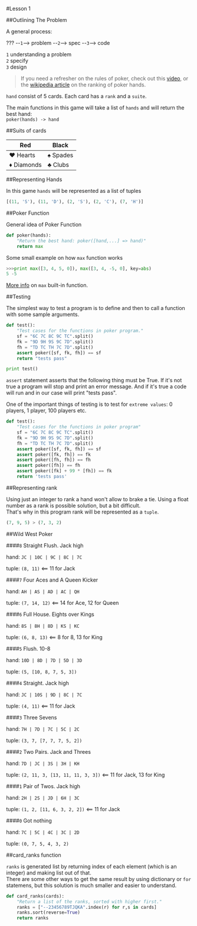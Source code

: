 #Lesson 1


##Outlining The Problem

A general process:

??? --`1`--> problem --`2`--> spec --`3`--> code
  
`1` understanding a problem  
`2` specify  
`3` design
 

>If you need a refresher on the rules of poker, check out this [video](http://www.udacity.com/view#Course/cs212/CourseRev/apr2012/Unit/71001/Nugget/56009), or the [wikipedia article](http://en.wikipedia.org/wiki/List_of_poker_hands) on the ranking of poker hands.


`hand` consist of 5 cards. Each card has a `rank` and a `suite`.  

The main functions in this game will take a list of `hands` and will return the best hand:  
`poker(hands) -> hand`


##Suits of cards

Red       | Black  
----------| --------
♥ Hearts  | ♠ Spades  
♦ Diamonds| ♣ Clubs 


##Representing Hands

In this game `hands` will be represented as a list of tuples 
 
```python
[(11, 'S'), (11, 'D'), (2, 'S'), (2, 'C'), (7, 'H')]
```


##Poker Function

General idea of Poker Function

```python
def poker(hands):
    "Return the best hand: poker([hand,...] => hand)"
    return max
```

Some small example on how `max` function works

```python
>>>print max([3, 4, 5, 0]), max([3, 4, -5, 0], key=abs)
5 -5
```

[More info](https://docs.python.org/3/library/functions.html#max) on `max` built-in function.


##Testing

The simplest way to test a program is to define and then to call a function with some sample arguments.  

```python
def test():
	"Test cases for the functions in poker program."
	sf = "6C 7C 8C 9C TC".split()
	fk = "9D 9H 9S 9C 7D".split()
	fh = "TD TC TH 7C 7D".split()
	assert poker([sf, fk, fh]) == sf
	return "tests pass"

print test()
```

`assert` statement asserts that the following thing must be True. If it's not true a program will stop and print an error message. And if it's true a code will run and in our case will print "tests pass".

One of the important things of testing is to test for `extreme values`: 0 players, 1 player, 100 players etc.

```python
def test():
    "Test cases for the functions in poker program"
    sf = "6C 7C 8C 9C TC".split() 
    fk = "9D 9H 9S 9C 7D".split() 
    fh = "TD TC TH 7C 7D".split()
    assert poker([sf, fk, fh]) == sf
    assert poker([fk, fh]) == fk
    assert poker([fh, fh]) == fh
    assert poker([fh]) == fh
    assert poker([fk] + 99 * [fh]) == fk
    return 'tests pass'
```


##Representing rank

Using just an integer to rank a hand won't allow to brake a tie. Using a float number as a rank is possible solution, but a bit difficult.  
That's why in this program rank will be represented as a `tuple`. 

```python
(7, 9, 5) > (7, 3, 2)
```


##Wild West Poker

####`8` Straight Flush. Jack high

hand: `JC | 10C | 9C | 8C | 7C`

tuple: `(8, 11)` <== 11 for Jack


####`7` Four Aces and A Queen Kicker

hand: `AH | AS | AD | AC | QH`

tuple: `(7, 14, 12)` <== 14 for Ace, 12 for Queen

####`6` Full House. Eights over Kings

hand: `8S | 8H | 8D | KS | KC`

tuple: `(6, 8, 13)` <== 8 for 8, 13 for King

####`5` Flush. 10-8

hand: `10D | 8D | 7D | 5D | 3D`

tuple: `(5, [10, 8, 7, 5, 3])`

####`4` Straight. Jack high

hand: `JC | 10S | 9D | 8C | 7C`

tuple: `(4, 11)` <== 11 for Jack

####`3` Three Sevens

hand: `7H | 7D | 7C | 5C | 2C`

tuple: `(3, 7, [7, 7, 7, 5, 2])`

####`2` Two Pairs. Jack and Threes

hand: `7D | JC | 3S | 3H | KH`

tuple: `(2, 11, 3, [13, 11, 11, 3, 3])` <== 11 for Jack, 13 for King

####`1` Pair of Twos. Jack high

hand: `2H | 2S | JD | 6H | 3C`

tuple: `(1, 2, [11, 6, 3, 2, 2])` <== 11 for Jack

####`0` Got nothing

hand: `7C | 5C | 4C | 3C | 2D`

tuple: `(0, 7, 5, 4, 3, 2)`


##card_ranks function

`ranks` is generated list by returning index of each element (which is an integer) and making list out of that.  
There are some other ways to get the same result by using dictionary or `for` statemens, but this solution is much smaller and easier to understand.

```python
def card_ranks(cards):
    "Return a list of the ranks, sorted with higher first."
    ranks = ["--23456789TJQKA".index(r) for r,s in cards]
    ranks.sort(reverse=True)
    return ranks
```